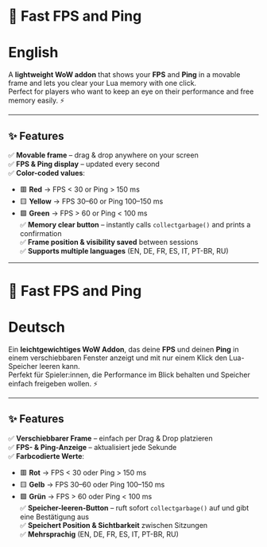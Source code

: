 # 🎯 Fast FPS and Ping
# English

A **lightweight WoW addon** that shows your **FPS** and **Ping** in a movable frame and lets you clear your Lua memory with one click.  
Perfect for players who want to keep an eye on their performance and free memory easily. ⚡

---

## ✨ Features

✅ **Movable frame** – drag & drop anywhere on your screen  
✅ **FPS & Ping display** – updated every second  
✅ **Color-coded values**:
   - 🟥 **Red** → FPS < 30 or Ping > 150 ms
   - 🟨 **Yellow** → FPS 30–60 or Ping 100–150 ms
   - 🟩 **Green** → FPS > 60 or Ping < 100 ms  
✅ **Memory clear button** – instantly calls `collectgarbage()` and prints a confirmation  
✅ **Frame position & visibility saved** between sessions  
✅ **Supports multiple languages** (EN, DE, FR, ES, IT, PT-BR, RU)

---

# 🎯 Fast FPS and Ping
# Deutsch

Ein **leichtgewichtiges WoW Addon**, das deine **FPS** und deinen **Ping** in einem verschiebbaren Fenster anzeigt und mit nur einem Klick den Lua-Speicher leeren kann.  
Perfekt für Spieler:innen, die Performance im Blick behalten und Speicher einfach freigeben wollen. ⚡

---

## ✨ Features

✅ **Verschiebbarer Frame** – einfach per Drag & Drop platzieren  
✅ **FPS- & Ping-Anzeige** – aktualisiert jede Sekunde  
✅ **Farbcodierte Werte**:
   - 🟥 **Rot** → FPS < 30 oder Ping > 150 ms
   - 🟨 **Gelb** → FPS 30–60 oder Ping 100–150 ms
   - 🟩 **Grün** → FPS > 60 oder Ping < 100 ms  
✅ **Speicher-leeren-Button** – ruft sofort `collectgarbage()` auf und gibt eine Bestätigung aus  
✅ **Speichert Position & Sichtbarkeit** zwischen Sitzungen  
✅ **Mehrsprachig** (EN, DE, FR, ES, IT, PT-BR, RU)
